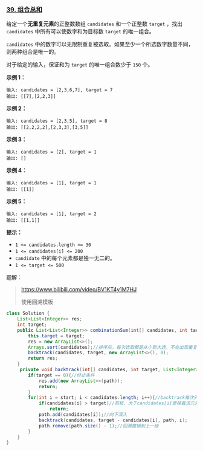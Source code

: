 ### [39. 组合总和](https://leetcode-cn.com/problems/combination-sum/)

给定一个**无重复元素**的正整数数组 `candidates` 和一个正整数 `target` ，找出 `candidates` 中所有可以使数字和为目标数 `target` 的唯一组合。

`candidates` 中的数字可以无限制重复被选取。如果至少一个所选数字数量不同，则两种组合是唯一的。 

对于给定的输入，保证和为 `target` 的唯一组合数少于 `150` 个。

**示例 1：**

```
输入: candidates = [2,3,6,7], target = 7
输出: [[7],[2,2,3]]
```

**示例 2：**

```
输入: candidates = [2,3,5], target = 8
输出: [[2,2,2,2],[2,3,3],[3,5]]
```

**示例 3：**

```
输入: candidates = [2], target = 1
输出: []
```

**示例 4：**

```
输入: candidates = [1], target = 1
输出: [[1]]
```

**示例 5：**

```
输入: candidates = [1], target = 2
输出: [[1,1]] 
```

**提示：**

- `1 <= candidates.length <= 30`
- `1 <= candidates[i] <= 200`
- `candidate` 中的每个元素都是独一无二的。
- `1 <= target <= 500`

题解：

> https://www.bilibili.com/video/BV1KT4y1M7HJ
>
> 使用回溯模板

```java
class Solution {
    List<List<Integer>> res;
    int target;
    public List<List<Integer>> combinationSum(int[] candidates, int target) {
        this.target = target;
        res = new ArrayList<>();
        Arrays.sort(candidates);//排序后，每次选取都是从小到大选，不会出现重复情况
        backtrack(candidates, target, new ArrayList<>(), 0);     
        return res;
    }
     private void backtrack(int[] candidates, int target, List<Integer> path, int start){
        if(target == 0){//终止条件
            res.add(new ArrayList<>(path));
            return;
        }    
        for(int i = start; i < candidates.length; i++){//backtrack每次开始的start都是0
            if(candidates[i] > target)//剪枝，大于candidates[i]意味着该元素拼不成target
                return;
            path.add(candidates[i]);//向下深入
            backtrack(candidates, target - candidates[i], path, i);
            path.remove(path.size() - 1);//回溯撤销到上一级
        }
    }
}
```

